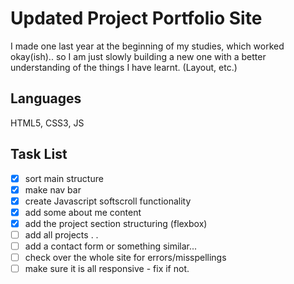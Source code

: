 Updated Project Portfolio Site
===

I made one last year at the beginning of my studies, which worked okay(ish).. so I am just slowly building a new one with a better understanding of the things I have learnt. (Layout, etc.)

Languages
---

HTML5, CSS3, JS

Task List
---

- [x] sort main structure
- [x] make nav bar
- [x] create Javascript softscroll functionality
- [x] add some about me content
- [x] add the project section structuring (flexbox)
- [ ] add all projects . . 
- [ ] add a contact form or something similar...
- [ ] check over the whole site for errors/misspellings
- [ ] make sure it is all responsive - fix if not.
